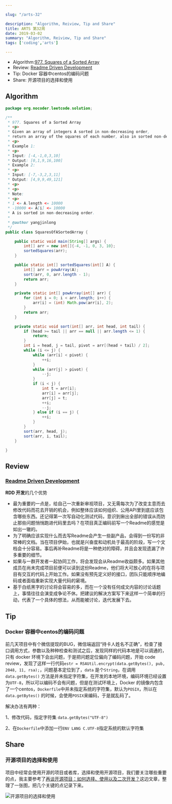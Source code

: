 ```yaml
---

slug: "/arts-32"

description: "Algorithm, Reiview, Tip and Share"
title: ARTS 第32周
date: 2019-03-02
summary: "Algorithm, Reiview, Tip and Share"
tags: ['coding','arts']

---
```


- Algorithm:[977. Squares of a Sorted Array](https://leetcode.com/problems/squares-of-a-sorted-array/)
- Review: [Readme Driven Development](http://tom.preston-werner.com/2010/08/23/readme-driven-development.html)
- Tip: Docker 容器中centos的编码问题
- Share: 开源项目的选择和使用


## Algorithm

```java
package org.nocoder.leetcode.solution;

/**
 * 977. Squares of a Sorted Array
 * <p>
 * Given an array of integers A sorted in non-decreasing order,
 * return an array of the squares of each number, also in sorted non-decreasing order.
 * <p>
 * Example 1:
 * <p>
 * Input: [-4,-1,0,3,10]
 * Output: [0,1,9,16,100]
 * Example 2:
 * <p>
 * Input: [-7,-3,2,3,11]
 * Output: [4,9,9,49,121]
 * <p>
 * <p>
 * Note:
 * <p>
 * 1 <= A.length <= 10000
 * -10000 <= A[i] <= 10000
 * A is sorted in non-decreasing order.
 *
 * @author yangjinlong
 */
public class SquaresOfASortedArray {

    public static void main(String[] args) {
        int[] arr = new int[]{-4, -1, 0, 3, 10};
        sortedSquares(arr);
    }

    public static int[] sortedSquares(int[] A) {
        int[] arr = powArray(A);
        sort(arr, 0, arr.length - 1);
        return arr;
    }

    private static int[] powArray(int[] arr) {
        for (int i = 0; i < arr.length; i++) {
            arr[i] = (int) Math.pow(arr[i], 2);
        }
        return arr;
    }

    private static void sort(int[] arr, int head, int tail) {
        if (head >= tail || arr == null || arr.length <= 1) {
            return;
        }
        int i = head, j = tail, pivot = arr[(head + tail) / 2];
        while (i <= j) {
            while (arr[i] < pivot) {
                ++i;
            }
            while (arr[j] > pivot) {
                --j;
            }
            if (i < j) {
                int t = arr[i];
                arr[i] = arr[j];
                arr[j] = t;
                ++i;
                --j;
            } else if (i == j) {
                ++i;
            }
        }
        sort(arr, head, j);
        sort(arr, i, tail);
    }

}
```

## Review

### [Readme Driven Development](http://tom.preston-werner.com/2010/08/23/readme-driven-development.html)

**RDD 开发**的几个优势

- 最为重要的一点是，给自己一次重新审视项目，又无需每次为了改变主意而去修改代码而花去开销的机会，例如整体应该如何组织、公用API里到底应该包含哪些东西。还记得第一次写自动化测试代码，意识到揪出全部的错误从而防止那些问题悄悄跑进代码里去吗？在项目真正编码前写一个Readme的感觉是如出一辙的。
- 为了明确应该实现什么而去写Readme会产生一些副产品，会得到一份写的非常棒的文档。当在项目伊始，也就是兴奋度和动机处于最高的阶段，写一个文档会十分容易。事后再补Readme将是一种绝对的障碍，并且会发现遗漏了许多重要的细节。
- 如果与一群开发者一起协同工作，将会发现会从Readme收益颇多。如果其他成员在尚未完成项目前便可以读到这份Readme，他们将大可放心的在将与项目有交互的代码上开始工作。如果没有预先定义好的接口，团队只能顺序地编码或者面临重新实现大量代码的窘境。
- 基于白纸黑字的讨论将会容易的多，而在一个没有任何成文内容的讨论话题上，事情往往会演变成争论不休。把建议的解决方案写下来这样一个简单的行动，代表了一个具体的想法，从而能被讨论，迭代发展下去。

## Tip

### Docker 容器中centos的编码问题

前几天项目中有个微信提现的BUG，微信端返回“持卡人姓名不正确”，检查了接口调用方式，参数以及种种检查和测试之后，发现同样的代码本地是可以调通的，只有 docker 环境下会出问题，于是把问题定位偏向了编码问题，开始 code review，发现了这样一行代码`estr = RSAUtil.encrypt(data.getBytes(), pub, 2048, 11, rsa);`，问题基本定位到了，`data` 是个`String`，在调用`data.getBytes()` 方法是并未指定字符集，在开发的本地环境，编码环境已经设置为`UTF-8`，所以可以编码不会有问题，但是在测试环境上，Docker 的镜像内包含了一个centos，`Dockerfile`中并未指定系统的字符集，默认为`POSIX`，所以在`data.getBytes()` 的时候，会使用`POSIX`来编码，于是就乱码了。

解决办法有两种：

1、修改代码，指定字符集 `data.getBytes("UTF-8")`

2、在`Dockerfile`中添加一行`ENV LANG C.UTF-8`指定系统的默认字符集

## Share

### 开源项目的选择和使用

项目中经常会使用开源的项目或者库，选择和使用开源项目，我们要关注哪些重要的点，我主要参考了[再谈开源项目：如何选择、使用以及二次开发？](https://time.geekbang.org/column/article/13043)这边文章，整理了一张图，把几个关键的点记录下来。

![开源项目的选择和使用](https://raw.githubusercontent.com/yangjinlong86/arts/master/2019/images/select%20and%20use%20opensource%20projects.png)